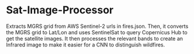 # Sat-Image-Processor

Extracts MGRS grid from AWS Sentinel-2 urls in fires.json. Then, it converts the MGRS grid to Lat/Lon and uses SentinelSat to query Copernicus Hub to get the satellite images. It then processes the relevant bands to create an Infrared image to make it easier for a CNN to distinguish wildfires.

